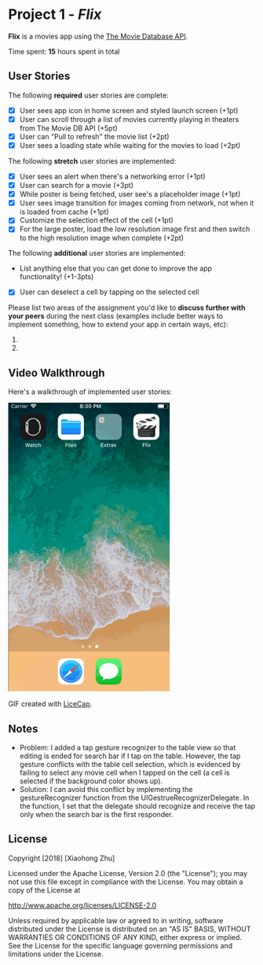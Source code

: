 # Project 1 - *Flix*

**Flix** is a movies app using the [The Movie Database API](http://docs.themoviedb.apiary.io/#).

Time spent: **15** hours spent in total

## User Stories

The following **required** user stories are complete:

- [x] User sees app icon in home screen and styled launch screen (+1pt)
- [x] User can scroll through a list of movies currently playing in theaters from The Movie DB API (+5pt)
- [x] User can "Pull to refresh" the movie list (+2pt)
- [x] User sees a loading state while waiting for the movies to load (+2pt)

The following **stretch** user stories are implemented:

- [x] User sees an alert when there's a networking error (+1pt)
- [x] User can search for a movie (+3pt)
- [x] While poster is being fetched, user see's a placeholder image (+1pt)
- [x] User sees image transition for images coming from network, not when it is loaded from cache (+1pt)
- [x] Customize the selection effect of the cell (+1pt)
- [x] For the large poster, load the low resolution image first and then switch to the high resolution image when complete (+2pt)

The following **additional** user stories are implemented:

- List anything else that you can get done to improve the app functionality! (+1-3pts)
- [x] User can deselect a cell by tapping on the selected cell

Please list two areas of the assignment you'd like to **discuss further with your peers** during the next class (examples include better ways to implement something, how to extend your app in certain ways, etc):

1.
2.

## Video Walkthrough

Here's a walkthrough of implemented user stories:

<img src='./demo/flix.gif' title='Video Walkthrough' width='' alt='Video Walkthrough' />

GIF created with [LiceCap](http://www.cockos.com/licecap/).

## Notes

- Problem: I added a tap gesture recognizer to the table view so that editing is ended for search bar if I tap on the table. However, the tap gesture conflicts with the table cell selection, which is evidenced by failing to select any movie cell when I tapped on the cell (a cell is selected if the background color shows up).
- Solution: I can avoid this conflict by implementing the gestureRecognizer function from the UIGestrueRecognizerDelegate. In the function, I set that the delegate should recognize and receive the tap only when the search bar is the first responder.

## License

Copyright [2018] [Xiaohong Zhu]

Licensed under the Apache License, Version 2.0 (the "License");
you may not use this file except in compliance with the License.
You may obtain a copy of the License at

http://www.apache.org/licenses/LICENSE-2.0

Unless required by applicable law or agreed to in writing, software
distributed under the License is distributed on an "AS IS" BASIS,
WITHOUT WARRANTIES OR CONDITIONS OF ANY KIND, either express or implied.
See the License for the specific language governing permissions and
limitations under the License.
